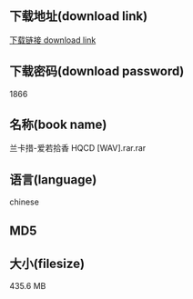 ## 下载地址(download link)
[下载链接 download link](https://tutu365.netlify.app/?s=%E5%85%B0%E5%8D%A1%E6%8E%AA-%E7%88%B1%E8%8B%A5%E6%8B%BE%E9%A6%99+HQCD+%5BWAV%5D.rar)

## 下载密码(download password)
1866

## 名称(book name)
兰卡措-爱若拾香 HQCD [WAV].rar.rar

## 语言(language)
chinese

## MD5


## 大小(filesize)
435.6 MB
